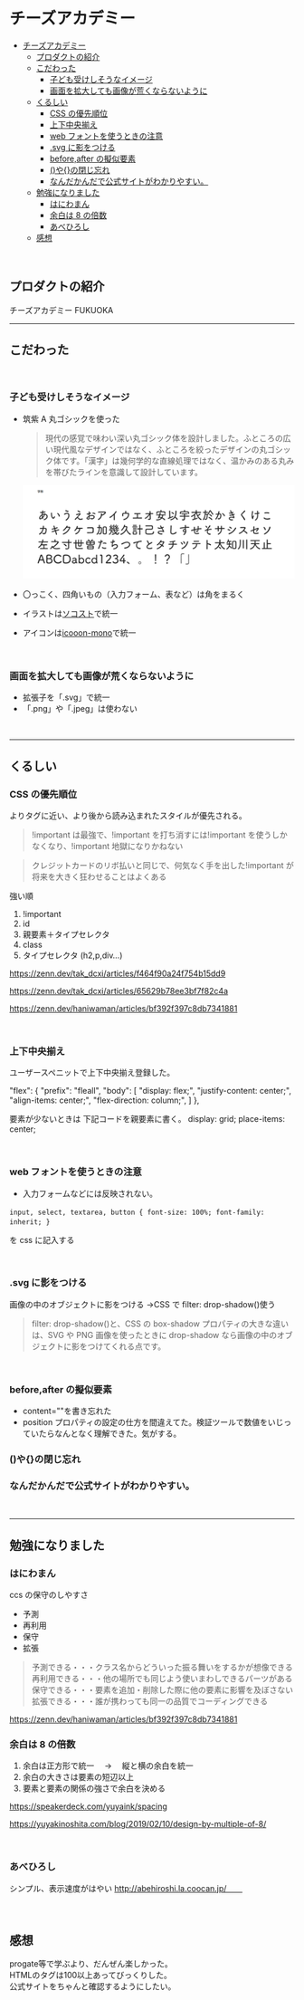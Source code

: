# チーズアカデミー

- [チーズアカデミー](#チーズアカデミー)
  - [プロダクトの紹介](#プロダクトの紹介)
  - [こだわった](#こだわった)
    - [子ども受けしそうなイメージ](#子ども受けしそうなイメージ)
    - [画面を拡大しても画像が荒くならないように](#画面を拡大しても画像が荒くならないように)
  - [くるしい](#くるしい)
    - [CSS の優先順位](#css-の優先順位)
    - [上下中央揃え](#上下中央揃え)
    - [web フォントを使うときの注意](#web-フォントを使うときの注意)
    - [.svg に影をつける](#svg-に影をつける)
    - [before,after の擬似要素](#beforeafter-の擬似要素)
    - [()や{}の閉じ忘れ](#やの閉じ忘れ)
    - [なんだかんだで公式サイトがわかりやすい。](#なんだかんだで公式サイトがわかりやすい)
  - [勉強になりました](#勉強になりました)
    - [はにわまん](#はにわまん)
    - [余白は 8 の倍数](#余白は-8-の倍数)
    - [あべひろし](#あべひろし)
  - [感想](#感想)

<br>

## プロダクトの紹介

チーズアカデミー FUKUOKA

---

## こだわった
<br>


### 子ども受けしそうなイメージ

- 筑紫 A 丸ゴシックを使った

  > 現代の感覚で味わい深い丸ゴシック体を設計しました。ふところの広い現代風なデザインではなく、ふところを絞ったデザインの丸ゴシック体です。「漢字」は幾何学的な直線処理ではなく、温かみのある丸みを帯びたラインを意識して設計しています。

  ![つくし](筑紫フォント字形.png)

- 〇っこく、四角いもの（入力フォーム、表など）は角をまるく

- イラストは[ソコスト](https://soco-st.com/)で統一

- アイコンは[icooon-mono](https://icooon-mono.com/)で統一

<br>

### 画面を拡大しても画像が荒くならないように

- 拡張子を「.svg」で統一
- 「.png」や「.jpeg」は使わない

<br>


---

## くるしい

### CSS の優先順位

よりタグに近い、より後から読み込まれたスタイルが優先される。



> !important は最強で、!important を打ち消すには!important を使うしかなくなり、!important 地獄になりかねない

> クレジットカードのリボ払いと同じで、何気なく手を出した!important が将来を大きく狂わせることはよくある

強い順

1. !important
2. id
3. 親要素＋タイプセレクタ
4. class
5. タイプセレクタ (h2,p,div…)

https://zenn.dev/tak_dcxi/articles/f464f90a24f754b15dd9

https://zenn.dev/tak_dcxi/articles/65629b78ee3bf7f82c4a

https://zenn.dev/haniwaman/articles/bf392f397c8db7341881

<br>

### 上下中央揃え

ユーザースペニットで上下中央揃え登録した。

"flex": {
"prefix": "fleall",
"body": [
"display: flex;",
"justify-content: center;",
"align-items: center;",
"flex-direction: column;",
]
},

要素が少ないときは
下記コードを親要素に書く。
display: grid;
place-items: center;

<br>

### web フォントを使うときの注意

- 入力フォームなどには反映されない。

`input, select, textarea, button { font-size: 100%; font-family: inherit; } `

を css に記入する

<br>

### .svg に影をつける

画像の中のオブジェクトに影をつける →CSS で filter: drop-shadow()使う

> filter: drop-shadow()と、CSS の box-shadow プロパティの大きな違いは、SVG や PNG 画像を使ったときに drop-shadow なら画像の中のオブジェクトに影をつけてくれる点です。

<br>

### before,after の擬似要素


- content=""を書き忘れた
- position プロパティの設定の仕方を間違えてた。検証ツールで数値をいじっていたらなんとなく理解できた。気がする。

### ()や{}の閉じ忘れ

### なんだかんだで公式サイトがわかりやすい。

<br>

---

## 勉強になりました

### はにわまん

ccs の保守のしやすさ

- 予測
- 再利用
- 保守
- 拡張

> 予測できる・・・クラス名からどういった振る舞いをするかが想像できる　　
> 再利用できる・・・他の場所でも同じよう使いまわしできるパーツがある　　
> 保守できる・・・要素を追加・削除した際に他の要素に影響を及ぼさない　　
> 拡張できる・・・誰が携わっても同一の品質でコーディングできる

https://zenn.dev/haniwaman/articles/bf392f397c8db7341881
<br>


### 余白は 8 の倍数

1. 余白は正方形で統一　 → 　縦と横の余白を統一
2. 余白の大きさは要素の短辺以上
3. 要素と要素の関係の強さで余白を決める

https://speakerdeck.com/yuyaink/spacing

https://yuyakinoshita.com/blog/2019/02/10/design-by-multiple-of-8/

<br>

### あべひろし

シンプル、表示速度がはやい
http://abehiroshi.la.coocan.jp/　　
　　
<br>
<br>
　　

## 感想

progate等で学ぶより、だんぜん楽しかった。　　
<br>
HTMLのタグは100以上あってびっくりした。　　
<br>
公式サイトをちゃんと確認するようにしたい。　　　
